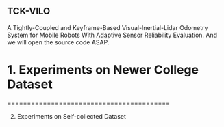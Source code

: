 ## TCK-VILO
A Tightly-Coupled and Keyframe-Based Visual-Inertial-Lidar Odometry System for Mobile Robots With Adaptive Sensor Reliability Evaluation. And we will open the source code ASAP.

# 1. Experiments on Newer College Dataset
=========================================

2. Experiments on Self-collected Dataset
